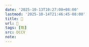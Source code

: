 ```yaml
---
date: '2025-10-13T10:27:08+08:00'
lastmod: '2025-10-14T21:46:45-08:00'
title: 􀲛
url: 􀲛
tags: [甄]
src: DCCV
note:
---
```

